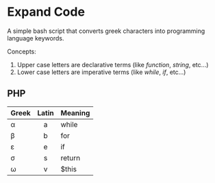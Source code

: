 # Expand Code
A simple bash script that converts greek characters into programming language keywords.

Concepts:
1. Upper case letters are declarative terms (like *function*, *string*, etc...)
2. Lower case letters are imperative terms (like *while*, *if*, etc...)

## PHP

| Greek  | Latin  | Meaning | 
| ------ |:------:|:------- |
| α      | a      | while   |
| β      | b      | for     |
| ε      | e      | if      |
| σ      | s      | return  |
| ω      | v      | $this   |

